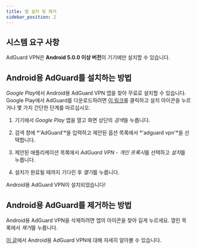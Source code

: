 ```yaml
---
title: 앱 설치 및 제거
sidebar_position: 2
---
```


## 시스템 요구 사항

AdGuard VPN은 **Android 5.0.0 이상 버전**의 기기에만 설치할 수 있습니다.

## Android용 AdGuard를 설치하는 방법

*Google Play*에서 Android용 AdGuard VPN 앱을 찾아 무료로 설치할 수 있습니다. Google Play에서 AdGuard를 다운로드하려면 [이 링크](https://play.google.com/store/apps/details?id=com.adguard.vpn)를 클릭하고 설치 아이콘을 누르거나 몇 가지 간단한 단계를 따르십시오.

1. 기기에서 *Google Play* 앱을 열고 화면 상단의 *검색*을 누릅니다.

2. 검색 창에 *'AdGuard'*을 입력하고 제안된 옵션 목록에서 *'adguard vpn'*을 선택합니다.

3. 제안된 애플리케이션 목록에서 *AdGuard VPN - 개인 프록시*를 선택하고 *설치*를 누릅니다.

4. 설치가 완료될 때까지 기다린 후 *열기*를 누릅니다.

Android용 AdGuard VPN이 설치되었습니다!

## Android용 AdGuard를 제거하는 방법

Android용 AdGuard VPN을 삭제하려면 앱의 아이콘을 찾아 길게 누르세요. 열린 목록에서 *제거*를 누릅니다.

[이 글](overview.md)에서 Android용 AdGuard VPN에 대해 자세히 알아볼 수 있습니다.